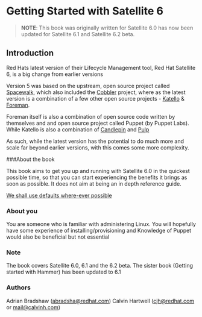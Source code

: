 # Getting Started with Satellite 6

>**NOTE**:
This book was originally written for Satellite 6.0 has now been updated for Satellite 6.1 and Satellite 6.2 beta.

## Introduction

Red Hats latest version of their Lifecycle Management tool, Red Hat Satellite 6, is a big change from earlier versions

Version 5 was based on the upstream, open source project called [Spacewalk](http://spacewalk.redhat.com/), which also included the [Cobbler](http://www.cobblerd.org/) project, where as the latest version is a combination of a few other open source projects - [Katello](http://www.katello.org/) & [Foreman](http://theforeman.org/).

Foreman itself is also a combination of open source code written by themselves and and open source project called Puppet (by Puppet Labs). While Katello is also a combination of [Candlepin](http://www.candlepinproject.org/) and [Pulp](http://www.pulpproject.org/)

As such, while the latest version has the potential to do much more and scale far beyond earlier versions, with this comes some more complexity.

###About the book

This book aims to get you up and running with Satellite 6.0 in the quickest possible time, so that you can start experiencing the benefits it brings as soon as possible. It does not aim at being an in depth reference guide.

<u>We shall use defaults where-ever possible</u>

### About you

You are someone who is familiar with administering Linux. You will hopefully have some experience of installing/provisioning and Knowledge of Puppet would also be beneficial but not essential


### Note

The book covers Satellite 6.0, 6.1 and the 6.2 beta. The sister book (Getting started with Hammer) has been updated to 6.1

### Authors

Adrian Bradshaw (abradsha@redhat.com)
Calvin Hartwell (cjh@redhat.com or mail@calvinh.com)
